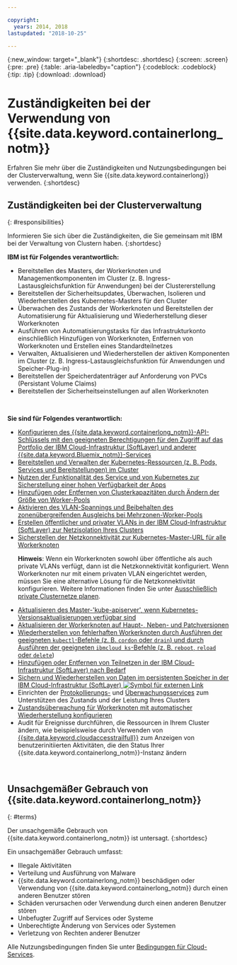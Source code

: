 ```yaml
---

copyright:
  years: 2014, 2018
lastupdated: "2018-10-25"

---
```


{:new_window: target="_blank"}
{:shortdesc: .shortdesc}
{:screen: .screen}
{:pre: .pre}
{:table: .aria-labeledby="caption"}
{:codeblock: .codeblock}
{:tip: .tip}
{:download: .download}



# Zuständigkeiten bei der Verwendung von {{site.data.keyword.containerlong_notm}}
Erfahren Sie mehr über die Zuständigkeiten und Nutzungsbedingungen bei der Clusterverwaltung, wenn Sie {{site.data.keyword.containerlong}} verwenden.
{:shortdesc}

## Zuständigkeiten bei der Clusterverwaltung
{: #responsibilities}

Informieren Sie sich über die Zuständigkeiten, die Sie gemeinsam mit IBM bei der Verwaltung von Clustern haben.
{:shortdesc}

**IBM ist für Folgendes verantwortlich:**

- Bereitstellen des Masters, der Workerknoten und Managementkomponenten im Cluster (z. B. Ingress-Lastausgleichsfunktion für Anwendungen) bei der Clustererstellung
- Bereitstellen der Sicherheitsupdates, Überwachen, Isolieren und Wiederherstellen des Kubernetes-Masters für den Cluster
- Überwachen des Zustands der Workerknoten und Bereitstellen der Automatisierung für Aktualisierung und Wiederherstellung dieser Workerknoten
- Ausführen von Automatisierungstasks für das Infrastrukturkonto einschließlich Hinzufügen von Workerknoten, Entfernen von Workerknoten und Erstellen eines Standardteilnetzes
- Verwalten, Aktualisieren und Wiederherstellen der aktiven Komponenten im Cluster (z. B. Ingress-Lastausgleichsfunktion für Anwendungen und Speicher-Plug-in)
- Bereitstellen der Speicherdatenträger auf Anforderung von PVCs (Persistant Volume Claims)
- Bereitstellen der Sicherheitseinstellungen auf allen Workerknoten

</br>

**Sie sind für Folgendes verantwortlich:**

- [Konfigurieren des {{site.data.keyword.containerlong_notm}}-API-Schlüssels mit den geeigneten Berechtigungen für den Zugriff auf das Portfolio der IBM Cloud-Infrastruktur (SoftLayer) und anderer {{site.data.keyword.Bluemix_notm}}-Services](cs_users.html#api_key)
- [Bereitstellen und Verwalten der Kubernetes-Ressourcen (z. B. Pods, Services und Bereitstellungen) im Cluster](cs_app.html#app_cli)
- [Nutzen der Funktionalität des Service und von Kubernetes zur Sicherstellung einer hohen Verfügbarkeit der Apps](cs_app.html#highly_available_apps)
- [Hinzufügen oder Entfernen von Clusterkapazitäten durch Ändern der Größe von Worker-Pools](cs_clusters.html#add_workers)
- [Aktivieren des VLAN-Spannings und Beibehalten des zonenübergreifenden Ausgleichs bei Mehrzonen-Worker-Pools](cs_clusters_planning.html#ha_clusters)
- [Erstellen öffentlicher und privater VLANs in der IBM Cloud-Infrastruktur (SoftLayer) zur Netzisolation Ihres Clusters](/docs/infrastructure/vlans/getting-started.html#getting-started-with-vlans)
- [Sicherstellen der Netzkonnektivität zur Kubernetes-Master-URL für alle Workerknoten](cs_firewall.html#firewall) <p>**Hinweis**: Wenn ein Workerknoten sowohl über öffentliche als auch private VLANs verfügt, dann ist die Netzkonnektivität konfiguriert. Wenn Workerknoten nur mit einem privaten VLAN eingerichtet werden, müssen Sie eine alternative Lösung für die Netzkonnektivität konfigurieren. Weitere Informationen finden Sie unter [Ausschließlich private Clusternetze planen](cs_network_cluster.html#private_vlan). </p>
- [Aktualisieren des Master-'kube-apiserver', wenn Kubernetes-Versionsaktualisierungen verfügbar sind](cs_cluster_update.html#master)
- [Aktualisieren der Workerknoten auf Haupt-, Neben- und Patchversionen](cs_cluster_update.html#worker_node)
- [Wiederherstellen von fehlerhaften Workerknoten durch Ausführen der geeigneten `kubectl`-Befehle (z. B. `cordon` oder `drain`) und durch Ausführen der geeigneten `ibmcloud ks`-Befehle (z. B. `reboot`, `reload` oder `delete`](cs_cli_reference.html#cs_worker_reboot))
- [Hinzufügen oder Entfernen von Teilnetzen in der IBM Cloud-Infrastruktur (SoftLayer) nach Bedarf](cs_subnets.html#subnets)
- [Sichern und Wiederherstellen von Daten im persistenten Speicher in der IBM Cloud-Infrastruktur (SoftLayer) ![Symbol für externen Link](../icons/launch-glyph.svg "Symbol für externen Link")](../services/RegistryImages/ibm-backup-restore/index.html)
- Einrichten der [Protokollierungs-](cs_health.html#logging) und [Überwachungsservices](cs_health.html#view_metrics) zum Unterstützen des Zustands und der Leistung Ihres Clusters
- [Zustandsüberwachung für Workerknoten mit automatischer Wiederherstellung konfigurieren](cs_health.html#autorecovery)
- Audit für Ereignisse durchführen, die Ressourcen in Ihrem Cluster ändern, wie beispielsweise durch Verwenden von [{{site.data.keyword.cloudaccesstrailfull}}](cs_at_events.html#at_events) zum Anzeigen von benutzerinitiierten Aktivitäten, die den Status Ihrer {{site.data.keyword.containerlong_notm}}-Instanz ändern

<br />


## Unsachgemäßer Gebrauch von {{site.data.keyword.containerlong_notm}}
{: #terms}

Der unsachgemäße Gebrauch von {{site.data.keyword.containerlong_notm}} ist untersagt.
{:shortdesc}

Ein unsachgemäßer Gebrauch umfasst:

*   Illegale Aktivitäten
*   Verteilung und Ausführung von Malware
*   {{site.data.keyword.containerlong_notm}} beschädigen oder Verwendung von {{site.data.keyword.containerlong_notm}} durch einen anderen Benutzer stören
*   Schäden verursachen oder Verwendung durch einen anderen Benutzer stören
*   Unbefugter Zugriff auf Services oder Systeme
*   Unberechtigte Änderung von Services oder Systemen
*   Verletzung von Rechten anderer Benutzer


Alle Nutzungsbedingungen finden Sie unter [Bedingungen für Cloud-Services](https://console.bluemix.net/docs/overview/terms-of-use/notices.html#terms).
